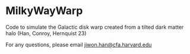 # MilkyWayWarp
Code to simulate the Galactic disk warp created from a tilted dark matter halo (Han, Conroy, Hernquist 23)

For any questions, please email jiwon.han@cfa.harvard.edu
